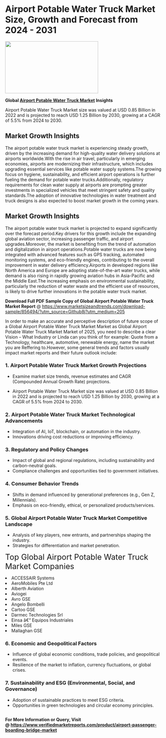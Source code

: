 <H1>Airport Potable Water Truck Market Size, Growth and Forecast from 2024 - 2031</H1><img class="aligncenter size-medium wp-image-584254" src="https://thirdeyenews.in/wp-content/uploads/2024/09/Global-Market-Research-300x168.jpeg" alt="" width="300" height="168" /><p><strong>Global&nbsp;<a href="https://www.marketsizeandtrends.com/download-sample/856494/?utm_source=Github8j?utm_medium=205">Airport Potable Water Truck Market</a> Insights</strong></p><p>Airport Potable Water Truck Market size was valued at USD 0.85 Billion in 2022 and is projected to reach USD 1.25 Billion by 2030, growing at a CAGR of 5.5% from 2024 to 2030.</p><p><h2>Market Growth Insights</h2> <p>The airport potable water truck market is experiencing steady growth, driven by the increasing demand for high-quality water delivery solutions at airports worldwide.With the rise in air travel, particularly in emerging economies, airports are modernizing their infrastructure, which includes upgrading essential services like potable water supply systems.The growing focus on hygiene, sustainability, and efficient airport operations is further fueling the demand for potable water trucks.Additionally, regulatory requirements for clean water supply at airports are prompting greater investments in specialized vehicles that meet stringent safety and quality standards.The adoption of innovative technologies in water treatment and truck designs is also expected to boost market growth in the coming years.</p> <h2>Market Growth Insights</h2> <p>The airport potable water truck market is projected to expand significantly over the forecast period.Key drivers for this growth include the expanding global aviation sector, increasing passenger traffic, and airport upgrades.Moreover, the market is benefiting from the trend of automation and digitalization in airport operations.Potable water trucks are now being integrated with advanced features such as GPS tracking, automated monitoring systems, and eco-friendly engines, contributing to the overall improvement in water delivery efficiency.Airports in developed regions like North America and Europe are adopting state-of-the-art water trucks, while demand is also rising in rapidly growing aviation hubs in Asia-Pacific and the Middle East.The increasing emphasis on environmental sustainability, particularly the reduction of water waste and the efficient use of resources, is likely to drive further innovations in the potable water truck market.</p> <p><span class=""><strong>Download Full PDF Sample Copy of Global Airport Potable Water Truck Market Report</strong> @ <a href="https://www.marketsizeandtrends.com/download-sample/856494/?utm_source=Github8j?utm_medium=205" target="_blank">https://www.marketsizeandtrends.com/download-sample/856494/?utm_source=Github8j?utm_medium=205</a></span></p><p>In order to make an accurate and perceptive description of future scope of a Global&nbsp;Airport Potable Water Truck Market Market as Global&nbsp;Airport Potable Water Truck Market Market of 2025, you need to describe a clear Vision &ndash; What Industry or Linda can you think of for example: Quote from a Technology, healthcare, automotive, renewable energy, name the market you are Reffering to.However, some general trends and factors usually impact market reports and their future outlook include:</p><h3>1.&nbsp;<strong>Airport Potable Water Truck Market Growth Projections</strong></h3><ul><li>Examine market size trends, revenue estimates and CAGR (Compounded Annual Growth Rate) projections.</li><li><p>Airport Potable Water Truck Market size was valued at USD 0.85 Billion in 2022 and is projected to reach USD 1.25 Billion by 2030, growing at a CAGR of 5.5% from 2024 to 2030.</p></li></ul><h3>2.&nbsp;<strong>Airport Potable Water Truck Market Technological Advancements</strong></h3><ul><li>Integration of AI, IoT, blockchain, or automation in the industry.</li><li>Innovations driving cost reductions or improving efficiency.</li></ul><h3>3.&nbsp;<strong>Regulatory and Policy Changes</strong></h3><ul><li>Impact of global and regional regulations, including sustainability and carbon-neutral goals.</li><li>Compliance challenges and opportunities tied to government initiatives.</li></ul><h3>4.&nbsp;<strong>Consumer Behavior Trends</strong></h3><ul><li>Shifts in demand influenced by generational preferences (e.g., Gen Z, Millennials).</li><li>Emphasis on eco-friendly, ethical, or personalized products/services.</li></ul><h3>5.&nbsp;<strong>Global Airport Potable Water Truck Market Competitive Landscape</strong></h3><ul><li>Analysis of key players, new entrants, and partnerships shaping the industry.</li><li>Strategies for differentiation and market penetration.</li></ul><p data-pm-slice="1 1 []"><span style="color: inherit; font-family: inherit; font-size: 25px;">Top Global Airport Potable Water Truck Market Companies</span></p><div class="" data-test-id=""><p><li>ACCESSAIR Systems</li><li> AeroMobiles Pte Ltd</li><li> Alberth Aviation</li><li> Aviogei</li><li> Avro GSE</li><li> Angelo Bombelli</li><li> Cartoo GSE</li><li> Darmec Technologies Srl</li><li> Einsa â€“ Equipos Industriales</li><li> Miles GSE</li><li> Mallaghan GSE</li></p></div><h3>6.&nbsp;<strong>Economic and Geopolitical Factors</strong></h3><ul><li>Influence of global economic conditions, trade policies, and geopolitical events.</li><li>Resilience of the market to inflation, currency fluctuations, or global crises.</li></ul><h3>7.&nbsp;<strong>Sustainability and ESG (Environmental, Social, and Governance)</strong></h3><ul><li>Adoption of sustainable practices to meet ESG criteria.</li><li>Opportunities in green technologies and circular economy principles.</li></ul><h2><strong style="font-size: 14px;">For More Information or Query, Visit @&nbsp;</strong><a style="background-color: #ffffff; font-size: 14px;" href="https://www.marketsizeandtrends.com/report/airport-potable-water-truck-market/" target="_blank">https://www.verifiedmarketreports.com/product/airport-passenger-boarding-bridge-market</a></h2>